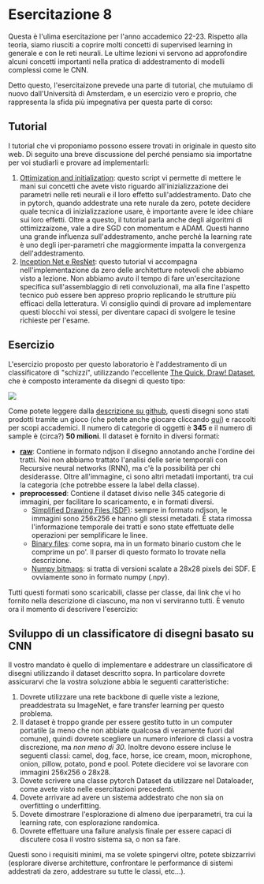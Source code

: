 # Esercitazione 8

Questa è l'ulima esercitazione per l'anno accademico 22-23. Rispetto alla teoria, siamo riusciti a coprire molti 
concetti di supervised learning in generale e con le reti neurali. Le ultime lezioni vi servono ad approfondire 
alcuni concetti importanti nella pratica di addestramento di modelli complessi come le CNN. 

Detto questo, l'esercitaizone prevede una parte di tutorial, che mutuiamo di nuovo dall'Università di Amsterdam, e 
un esercizio vero e proprio, che rappresenta la sfida più impegnativa per questa parte di corso:

## Tutorial
I tutorial che vi proponiamo possono essere trovati in originale in questo sito web. Di seguito una breve 
discussione del perché pensiamo sia importatne per voi studiarli e provare ad implementarli:
 1. [Ottimization and initialization](tutorials/Optimization_and_Initialization.ipynb): questo script vi permette di mettere le mani sui concetti che avete visto 
    riguardo all'inizializzazione dei parametri nelle reti neurali e il loro effetto sull'addestramento. Dato che in 
    pytorch, quando addestrate una rete nurale da zero, potete decidere quale tecnica di inizializzazione usare, è 
    importante avere le idee chiare sui loro effetti. Oltre a questo, il tutorial parla anche degli algoritmi di 
    ottimizzaizone, vale a dire SGD con momentum e ADAM. Questi hanno una grande influenza sull'addestramento, anche 
    perché la learning rate è uno degli iper-parametri che maggiormente impatta la convergenza dell'addestramento. 
2. [Inception Net e ResNet](tutorials/Inception_ResNet_DenseNet.ipynb): questo tutorial vi accompagna nell'implementazione da zero delle architetture notevoli 
   che abbiamo visto a lezione. Non abbiamo avuto il tempo di fare un'esercitazione specifica sull'assemblaggio di 
   reti convoluzionali, ma alla fine l'aspetto tecnico può essere ben appreso proprio replicando le strutture più 
   efficaci della letteratura. Vi consiglio quindi di provare ad implementare questi blocchi voi stessi, per 
   diventare capaci di svolgere le tesine richieste per l'esame. 

## Esercizio
L'esercizio proposto per questo laboratorio è l'addestramento di un classificatore di "schizzi", utilizzando 
l'eccellente [The Quick, Draw! Dataset](https://quickdraw.withgoogle.com/data), che è composto interamente da 
disegni di questo tipo:

![](/home/thomas/Documents/Sapienza/Didattica/AI-Lab/code/22-23/esercitazione8-22-23/sample_sketches.png)

Come potete leggere dalla [descrizione su github](https://github.com/googlecreativelab/quickdraw-dataset), 
questi disegni sono stati prodotti tramite un gioco (che potete anche giocare cliccando 
[qui](https://quickdraw.withgoogle.com/)) e raccolti per scopi accademici. Il numero di categorie di oggetti è 
**345** e il numero di sample è (circa?) **50 milioni**.
Il dataset è fornito in diversi formati:

- **[raw](https://console.cloud.google.com/storage/browser/quickdraw_dataset/full/raw)**: Contiene in formato ndjson il disegno annotando anche l'ordine dei tratti. Noi non abbiamo trattato 
  l'analisi delle serie temporali con Recursive neural networks (RNN), ma c'è la possibilità per chi desiderasse. 
  Oltre all'immagine, ci sono altri metadati importanti, tra cui la categoria (che potrebbe essere la label della 
  classe).
- **preprocessed**: Contiene il dataset diviso nelle 345 categorie di immagini, per facilitare lo scaricamento, e in 
  formati diversi. 
  - [Simplified Drawing Files (SDF)](https://console.cloud.google.com/storage/browser/quickdraw_dataset/full/simplified): sempre in formato ndjson, le immagini sono 256x256 e hanno gli stessi metadati. È 
    stata rimossa l'informazione temporale dei tratti e sono state effettuate delle operazioni per 
    semplificare le linee.
  - [Binary files](https://console.cloud.google.com/storage/browser/quickdraw_dataset/full/binary): come sopra, ma in un formato binario custom che le comprime un po'. Il parser di questo formato lo 
    trovate nella descrizione. 
  - [Numpy bitmaps](https://console.cloud.google.com/storage/browser/quickdraw_dataset/full/numpy_bitmap): si tratta di versioni scalate a 28x28 pixels dei SDF. E ovviamente sono in formato numpy (.npy). 

Tutti questi formati sono scaricabili, classe per classe, dai link che vi ho fornito nella descrizione di ciascuno, 
ma non vi serviranno tutti. È venuto ora il momento di descrivere l'esercizio:

## Sviluppo di un classificatore di disegni basato su CNN
Il vostro mandato è quello di implementare e addestrare un classificatore di disegni utilizzando il dataset 
descritto sopra. In particolare dovrete assicurarvi che la vostra soluzione abbia le seguenti caratteristiche:

1. Dovrete utilizzare una rete backbone di quelle viste a lezione, preaddestrata su ImageNet, e fare transfer 
   learning per questo problema. 
2. Il dataset è troppo grande per essere gestito tutto in un computer portatile (a meno che non abbiate qualcosa di 
   veramente fuori dal comune), quindi dovrete scegliere un numero inferiore di classi a vostra discrezione, ma _non 
   meno di 30_. Inoltre devono essere incluse le seguenti classi: camel, dog, face, horse, ice cream, moon, 
   microphone, onion, pillow, potato, pond e pool. Potete diecidere voi se lavorare con immagini 256x256 o 28x28. 
3. Dovete scrivere una classe pytorch Dataset da utilizzare nel Dataloader, come avete visto nelle esercitazioni 
   precedenti.
4. Dovete arrivare ad avere un sistema addestrato che non sia on overfitting o underfitting. 
4. Dovete dimostrare l'esplorazione di almeno due iperparametri, tra cui la learning rate, con esplorazione randomica.
5. Dovrete effettuare una failure analysis finale per essere capaci di discutere cosa il vostro sistema sa, o non sa 
   fare. 

Questi sono i requisiti minimi, ma se volete spingervi oltre, potete sbizzarrivi (esplorare diverse architetture, 
confrontare le performance di sistemi addestrati da zero, addestrare su tutte le classi, etc...).

